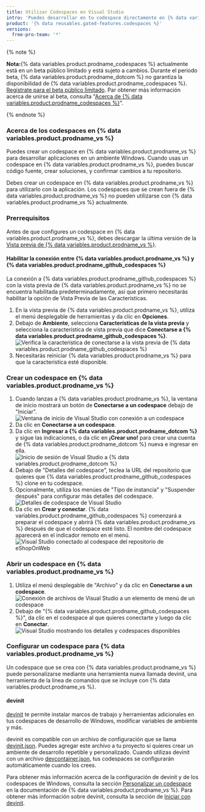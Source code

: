 ```yaml
---
title: Utilizar Codespaces en Visual Studio
intro: 'Puedes desarrollar en tu codespace directamente en {% data variables.product.prodname_vs %} si conectas tu cuenta con {% data variables.product.product_name %}.'
product: '{% data reusables.gated-features.codespaces %}'
versions:
  free-pro-team: '*'
---
```


{% note %}

**Nota:**{% data variables.product.prodname_codespaces %} actualmente está en un beta público limitado y está sujeto a cambios. Durante el periodo beta, {% data variables.product.prodname_dotcom %} no garantiza la disponibilidad de {% data variables.product.prodname_codespaces %}. [Regístrate para el beta público limitado](https://github.com/features/codespaces/signup-vs). Par obtener más información acerca de unirse al beta, consulta "[Acerca de {% data variables.product.prodname_codespaces %}](/github/developing-online-with-codespaces/about-codespaces#joining-the-beta)".

{% endnote %}

### Acerca de los codespaces en {% data variables.product.prodname_vs %}

Puedes crear un codespace en {% data variables.product.prodname_vs %} para desarrollar aplicaciones en un ambiente Windows. Cuando usas un codespace en {% data variables.product.prodname_vs %}, puedes buscar código fuente, crear soluciones, y confirmar cambios a tu repositorio.

Debes crear un codespace en {% data variables.product.prodname_vs %} para utilizarlo con la aplicación. Los codespaces que se crean fuera de {% data variables.product.prodname_vs %} no pueden utilizarse con {% data variables.product.prodname_vs %} actualmente.

### Prerrequisitos

Antes de que configures un codespace en {% data variables.product.prodname_vs %}, debes descargar la última versión de la [Vista previa de {% data variables.product.prodname_vs %}](https://aka.ms/vspreview).

#### Habilitar la conexión entre {% data variables.product.prodname_vs %} y {% data variables.product.prodname_github_codespaces %}

La conexión a {% data variables.product.prodname_github_codespaces %} con la vista previa de {% data variables.product.prodname_vs %} no se encuentra habilitada predeterminadamente, así que primero necesitarás habilitar la opción de Vista Previa de las Características.

1. En la vista previa de {% data variables.product.prodname_vs %}, utiliza el menú desplegable de herramientas y da clic en **Opciones**.
2. Debajo de **Ambiente**, selecciona **Características de la vista previa** y selecciona la característica de vista previa que dice **Conectarse a {% data variables.product.prodname_github_codespaces %}**. ![Verifica la característica de conectarse a la vista previa de {% data variables.product.prodname_github_codespaces %}](/assets/images/help/codespaces/connect-to-github-codespaces-preview-feature.png)
3. Necesitarás reiniciar {% data variables.product.prodname_vs %} para que la característica esté disponible.

### Crear un codespace en {% data variables.product.prodname_vs %}

1. Cuando lanzas a {% data variables.product.prodname_vs %}, la ventana de inicio mostrará un botón de **Conectarse a un codespace** debajo de "Iniciar". ![Ventana de inicio de Visual Studio con conexión a un codespace](/assets/images/help/codespaces/visual-studio-start-window.png)
2. Da clic en **Conectarse a un codespace**.
3. Da clic en **Ingresar a {% data variables.product.prodname_dotcom %}** y sigue las indicaciones, o da clic en **¡Crear uno!** para crear una cuenta de {% data variables.product.prodname_dotcom %} nueva e ingresar en ella. ![Inicio de sesión de Visual Studio a {% data variables.product.prodname_dotcom %}](/assets/images/help/codespaces/visual-studio-sign-in-to-github.png)
4. Debajo de "Detalles del codespace", teclea la URL del repositorio que quieres que {% data variables.product.prodname_github_codespaces %} clone en tu codespace.
5. Opcionalmente, utiliza los menúes de "Tipo de instancia" y "Suspender después" para configurar más detalles del codespace. ![Detalles de codespace de Visual Studio](/assets/images/help/codespaces/visual-studio-codespace-details.png)
6. Da clic en **Crear y conectar**. {% data variables.product.prodname_github_codespaces %} comenzará a preparar el codespace y abrirá {% data variables.product.prodname_vs %} después de que el codespace esté listo. El nombre del codespace aparecerá en el indicador remoto en el menú. ![Visual Studio conectado al codespace del repositorio de eShopOnWeb](/assets/images/help/codespaces/visual-studio-eshoponweb-codespace.png)

### Abrir un codespace en {% data variables.product.prodname_vs %}

1. Utiliza el menú desplegable de "Archivo" y da clic en **Conectarse a un codespace**. ![Conexión de archivos de Visual Studio a un elemento de menú de un codespace](/assets/images/help/codespaces/visual-studio-file-connect-to-codespace.png)
2. Debajo de "{% data variables.product.prodname_github_codespaces %}", da clic en el codespace al que quieres conectarte y luego da clic en **Conectar**. ![Visual Studio mostrando los detalles y codespaces disponibles](/assets/images/help/codespaces/visual-studio-connect-codespace.png)

### Configurar un codespace para {% data variables.product.prodname_vs %}

Un codespace que se crea con {% data variables.product.prodname_vs %} puede personalizarse mediante una herramienta nueva llamada devinit, una herramienta de la línea de comandos que se incluye con {% data variables.product.prodname_vs %}.

#### devinit

[devinit](https://docs.microsoft.com/visualstudio/devinit/getting-started-with-devinit) te permite instalar marcos de trabajo y herramientas adicionales en tus codespaces de desarrollo de Windows, modificar variables de ambiente y más.

devinit es compatible con un archivo de configuración que se llama [devinit.json](https://docs.microsoft.com/visualstudio/devinit/devinit-json). Puedes agregar este archivo a tu proyecto si quieres crear un ambiente de desarrollo repetible y personalizado. Cuando utilizas devinit con un archivo [devcontainer.json](https://docs.microsoft.com/visualstudio/ide/codespaces/customize-codespaces#running-devinit-when-creating-a-codespace), tus codespaces se configurarán automáticamente cuando los crees.

Para obtener más información acerca de la configuración de devinit y de los codespaces de Windows, consulta la sección [Personalizar un codespace](https://docs.microsoft.com/visualstudio/ide/codespaces/customize-codespaces) en la documentación de {% data variables.product.prodname_vs %}. Para obtener más información sobre devinit, consulta la sección de [Iniciar con devinit](https://docs.microsoft.com/visualstudio/devinit/getting-started-with-devinit).
